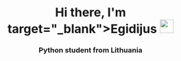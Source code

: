 <h1 align="center">Hi there, I'm target="_blank">Egidijus</a> 
<img src="https://github.com/egidijus78/egidijus78/raw/main/images" height="32"/></h1>
<h3 align="center">Python student from Lithuania </h3>
